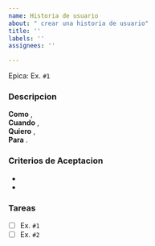```yaml
---
name: Historia de usuario
about: " crear una historia de usuario"
title: ''
labels: ''
assignees: ''

---
```


Epica:  Ex. `#1`

### Descripcion
**Como**   ,  
**Cuando**  ,  
**Quiero**  ,  
**Para**  .  

### Criterios de Aceptacion
*
*

### Tareas
- [ ] Ex. `#1`
- [ ] Ex. `#2`
